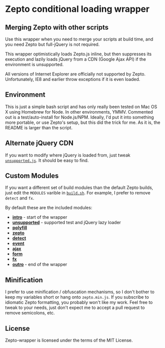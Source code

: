 Zepto conditional loading wrapper
=================================

Merging Zepto with other scripts
------------------------------

Use this wrapper when you need to merge your scripts at build time, and you need Zepto but full-jQuery is not required.

This wrapper optimistically loads Zepto.js inline, but then suppresses its execution and lazily loads jQuery from a CDN (Google Ajax API) if the environment is unsupported.

All versions of Internet Explorer are officially not supported by Zepto. Unfortunately, IE8 and earlier throw exceptions if it is even loaded.

Environment
-----------

This is just a simple bash script and has only really been tested on Mac OS X using Homebrew for Node.
In other environments, YMMV. Commented out is a test/auto-install for Node.js/NPM.
Ideally, I'd put it into something more portable, or use Zepto's setup, but this did the trick for me.
As it is, the README is larger than the script.

Alternate jQuery CDN
--------------------

If you want to modify where jQuery is loaded from, just tweak [`unsupported.js`](https://github.com/mckamey/zepto-wrapper/blob/master/src/unsupported.js#files). It should be easy to find.

Custom Modules
--------------

If you want a different set of build modules than the default Zepto builds, just edit the `MODULES` varible in [`build.sh`](https://github.com/mckamey/zepto-wrapper/blob/master/build.sh#files). For example, I prefer to remove `detect` and `fx`.

By default these are the included modules:

- [**intro**](https://github.com/mckamey/zepto-wrapper/blob/master/build.sh#files) - start of the wrapper
- [**unsupported**](https://github.com/mckamey/zepto-wrapper/blob/master/src/unsupported.js#files) - supported test and jQuery lazy loader
- [**polyfill**](https://github.com/madrobby/zepto)
- [**zepto**](https://github.com/madrobby/zepto)
- [**detect**](https://github.com/madrobby/zepto)
- [**event**](https://github.com/madrobby/zepto)
- [**ajax**](https://github.com/madrobby/zepto)
- [**form**](https://github.com/madrobby/zepto)
- [**fx**](https://github.com/madrobby/zepto)
- [**outro**](https://github.com/mckamey/zepto-wrapper/blob/master/build.sh#files) - end of the wrapper

Minification
------------

I prefer to use minification / obfuscation mechanisms, so I don't bother to keep my variables short or hang onto `zepto.min.js`.
If you subscribe to idiomatic Zepto formatting, you probably won't like my work.
Feel free to tweak to your needs, just don't expect me to accept a pull request to remove semicolons, etc.

License
-------

Zepto-wrapper is licensed under the terms of the MIT License.
